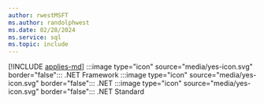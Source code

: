 ```yaml
---
author: rwestMSFT
ms.author: randolphwest
ms.date: 02/28/2024
ms.service: sql
ms.topic: include
---
```


[!INCLUDE [applies-md](applies-md.md)] :::image type="icon" source="media/yes-icon.svg" border="false"::: .NET Framework :::image type="icon" source="media/yes-icon.svg" border="false"::: .NET :::image type="icon" source="media/yes-icon.svg" border="false"::: .NET Standard
